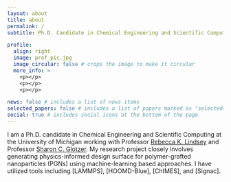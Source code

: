 ```yaml
---
layout: about
title: about
permalink: /
subtitle: Ph.D. Candidate in Chemical Engineering and Scientific Computing at the University of Michigan

profile:
  align: right
  image: prof_pic.jpg
  image_circular: false # crops the image to make it circular
  more_info: >
    <p></p>
    <p></p>
    <p></p>

news: false # includes a list of news items
selected_papers: false # includes a list of papers marked as "selected={true}"
social: true # includes social icons at the bottom of the page
---
```


I am a Ph.D. candidate in Chemical Engineering and Scientific Computing at the University of Michigan working with Professor [Rebecca K. Lindsey]() and Professor [Sharon C. Glotzer](). My research project closely involves generating physics-informed design surface for polymer-grafted nanoparticles (PGNs) using machine-learning based approaches. I have utilized tools including [LAMMPS], [HOOMD-Blue], [ChIMES], and [Signac].
